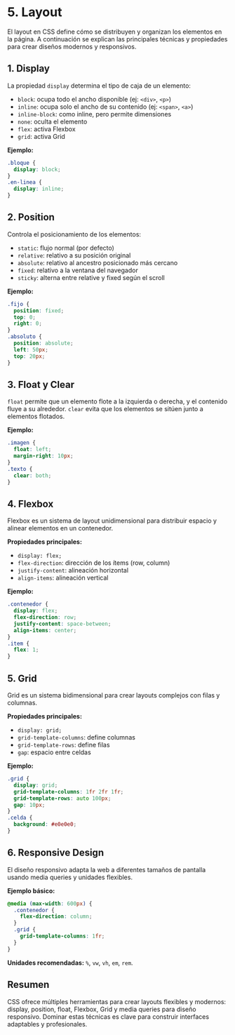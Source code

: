 # 5. Layout

El layout en CSS define cómo se distribuyen y organizan los elementos en la página. A continuación se explican las principales técnicas y propiedades para crear diseños modernos y responsivos.

## 1. Display

La propiedad `display` determina el tipo de caja de un elemento:

- `block`: ocupa todo el ancho disponible (ej: `<div>`, `<p>`)
- `inline`: ocupa solo el ancho de su contenido (ej: `<span>`, `<a>`)
- `inline-block`: como inline, pero permite dimensiones
- `none`: oculta el elemento
- `flex`: activa Flexbox
- `grid`: activa Grid

**Ejemplo:**

```css
.bloque {
  display: block;
}
.en-linea {
  display: inline;
}
```

## 2. Position

Controla el posicionamiento de los elementos:

- `static`: flujo normal (por defecto)
- `relative`: relativo a su posición original
- `absolute`: relativo al ancestro posicionado más cercano
- `fixed`: relativo a la ventana del navegador
- `sticky`: alterna entre relative y fixed según el scroll

**Ejemplo:**

```css
.fijo {
  position: fixed;
  top: 0;
  right: 0;
}
.absoluto {
  position: absolute;
  left: 50px;
  top: 20px;
}
```

## 3. Float y Clear

`float` permite que un elemento flote a la izquierda o derecha, y el contenido fluye a su alrededor. `clear` evita que los elementos se sitúen junto a elementos flotados.

**Ejemplo:**

```css
.imagen {
  float: left;
  margin-right: 10px;
}
.texto {
  clear: both;
}
```

## 4. Flexbox

Flexbox es un sistema de layout unidimensional para distribuir espacio y alinear elementos en un contenedor.

**Propiedades principales:**

- `display: flex;`
- `flex-direction`: dirección de los ítems (row, column)
- `justify-content`: alineación horizontal
- `align-items`: alineación vertical

**Ejemplo:**

```css
.contenedor {
  display: flex;
  flex-direction: row;
  justify-content: space-between;
  align-items: center;
}
.item {
  flex: 1;
}
```

## 5. Grid

Grid es un sistema bidimensional para crear layouts complejos con filas y columnas.

**Propiedades principales:**

- `display: grid;`
- `grid-template-columns`: define columnas
- `grid-template-rows`: define filas
- `gap`: espacio entre celdas

**Ejemplo:**

```css
.grid {
  display: grid;
  grid-template-columns: 1fr 2fr 1fr;
  grid-template-rows: auto 100px;
  gap: 10px;
}
.celda {
  background: #e0e0e0;
}
```

## 6. Responsive Design

El diseño responsivo adapta la web a diferentes tamaños de pantalla usando media queries y unidades flexibles.

**Ejemplo básico:**

```css
@media (max-width: 600px) {
  .contenedor {
    flex-direction: column;
  }
  .grid {
    grid-template-columns: 1fr;
  }
}
```

**Unidades recomendadas:** `%`, `vw`, `vh`, `em`, `rem`.

## Resumen

CSS ofrece múltiples herramientas para crear layouts flexibles y modernos: display, position, float, Flexbox, Grid y media queries para diseño responsivo. Dominar estas técnicas es clave para construir interfaces adaptables y profesionales.
